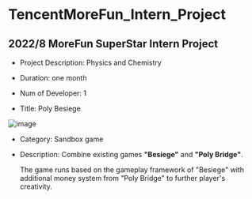 # TencentMoreFun_Intern_Project

## 2022/8 MoreFun SuperStar Intern Project

- Project Description: Physics and Chemistry

- Duration: one month

- Num of Developer: 1

- Title: Poly Besiege

![image](public/Figures/Title2.png)

- Category: Sandbox game

- Description: Combine existing games **"Besiege"** and **"Poly Bridge"**. 

  The game runs based on the gameplay framework of "Besiege" with additional money system from "Poly Bridge" to further player's creativity.